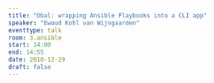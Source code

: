 ```yaml
---
title: "Obal: wrapping Ansible Playbooks into a CLI app"
speaker: "Ewoud Kohl van Wijngaarden"
eventtype: talk
room: 3.ansible
start: 14:00
end: 14:55
date: 2018-12-29
draft: false
---
```


